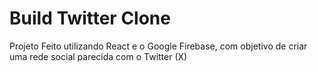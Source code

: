 # Build Twitter Clone

Projeto Feito utilizando React e o Google Firebase, com objetivo de criar uma rede social parecida com o Twitter (X)

